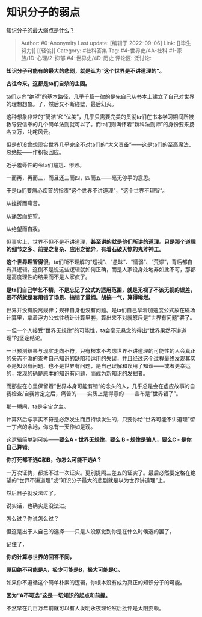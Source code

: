 # 知识分子的弱点
[知识分子的最大弱点是什么？](https://www.zhihu.com/question/22543671/answer/2406733772)

> Author: #0-Anonymity
> Last update: [编辑于 2022-09-06]
> Link: [[毕生努力]] [[轻佻]]
> Category: #社科答集
> Tag: #4-世界史/4A-社科 #1-家族/1D-心理/2-抑郁 #4-世界史/4D-历史
> 评论区:
> 泛讨论:

**知识分子可能有的最大的悲剧，就是认为“这个世界是不讲道理的”。**

**古往今来，这都是ta们自杀的主因。**

ta们走向“绝望”的基本路径，几乎千篇一律的是先自己从书本上建立了自己对世界的理想想象。了，然后又不断碰壁，最后幻灭。

这种想象非常的“简洁”和“优美”，几乎只需要完美的贯彻ta们在书本学习期间所被教导要信奉的几个简单法则就可以了。而ta们则满怀着“新科法则师”的身份要来扬名立万，叱咤风云。

但是却没曾想现实世界几乎完全不对ta们的“大义责备”——这是ta们的至高魔法、总绝技——作积极回应。

近乎羞辱性的令ta们尴尬、惨败。

一而再，再而三，而且还三而四，四而五——毫无停手的意思。

于是ta们要痛心疾首的指责“这个世界不讲道理”，“这个世界不理智”。

从挫折而痛苦。

从痛苦而绝望。

从绝望而自戕。

但事实上，世界不但不是不讲道理，**甚至讲的就是他们所讲的道理。只是那个道理的细节之多、前提之复杂、应用之诡异，有着石破天惊的鬼斧神工。**

**这个世界理智得很**。ta们所不理解的“短视”、“愚昧”、“懦弱”、“荒谬”，背后都自有其逻辑。这倒不是说这些逻辑就如何正确，而是人家设身处地非如此不可，那都是高度理性的结果而不是人家疯了。

**是ta们自己学艺不精，不是忘记了公式的适用范围，就是无视了不该无视的误差，要不然就是套用错了场景、搞错了量纲。胡搞一气，算得稀烂。**

世界并没有脱离规律；规律自身也没有问题。是ta们自己拿着加速度公式放在磁场计算里，拿着浮力公式往统计计算里套，算出来不对就怒斥是“世界有问题”罢了。

一但一个人接受“世界无规律”的可能性，ta会毫无悬念的得出“世界果然不讲道理”的坚定结论。

一旦预测结果与现实走向不符，只有根本不考虑世界不讲道理的可能性的人会真正的矢志不渝的查考自己知识的缺陷和运用的失误，并且经过这个过程最终发现其实不是知识有问题、也不是世界有问题，是自己误解和误用了知识——或者更幸运的，发现的确是原本的知识有问题，而成为新知识的发掘者。

而那些在心里保留着“世界本身可能有错”的念头的人，几乎总是会在虚应故事的自我检查/自我肯定之后，痛苦的——实质上是得意的——宣布是“世界错了”。

那一瞬间，ta是宇宙之主。

计算然后与事实不符是必然发生而且持续发生的，只要你给“世界可能不讲道理”留一丁点的余地，你总有一天作如是观。

这逻辑简单到可笑——**要么A - 世界无规律，要么 B - 规律是骗人，要么C - 是你自己算错。**

**你打死都不选C和B，你怎么可能不选A？**

一万次证伪，都抵不过一次证实。更别提隔三差五的证实了。最后必然要定格在绝望的“世界不讲道理”或“知识分子最大的悲剧就是以为世界讲道理”上。

然后日子就没法过了。

说实话，也确实是没法过。

怎么过？你说怎么过？

但这是出于人自己的选择——只是人没察觉到你是在什么时候选的罢了。

记住了，

**你的计算与世界的回答不同，**

**原因绝不可能是A，极少可能是B，极大可能是C。**

如果你不遵循这个简单朴素的逻辑，你根本没有成为真正的知识分子的可能。

**因为“A不可选”这是一切知识的起点和前提。**

不然早在几百万年前就可以有人发明永夜理论然后批评是太阳耍赖。
